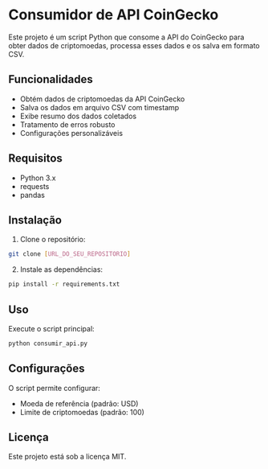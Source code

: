 # Consumidor de API CoinGecko

Este projeto é um script Python que consome a API do CoinGecko para obter dados de criptomoedas, processa esses dados e os salva em formato CSV.

## Funcionalidades

- Obtém dados de criptomoedas da API CoinGecko
- Salva os dados em arquivo CSV com timestamp
- Exibe resumo dos dados coletados
- Tratamento de erros robusto
- Configurações personalizáveis

## Requisitos

- Python 3.x
- requests
- pandas

## Instalação

1. Clone o repositório:
```bash
git clone [URL_DO_SEU_REPOSITORIO]
```

2. Instale as dependências:
```bash
pip install -r requirements.txt
```

## Uso

Execute o script principal:
```bash
python consumir_api.py
```

## Configurações

O script permite configurar:
- Moeda de referência (padrão: USD)
- Limite de criptomoedas (padrão: 100)

## Licença

Este projeto está sob a licença MIT. 